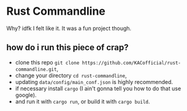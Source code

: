 # Rust Commandline

Why? idfk I felt like it.
It was a fun project though.

## how do i run this piece of crap?

- clone this repo `git clone https://github.com/KACofficial/rust-commandline.git`,
- change your directory `cd rust-commandline`,
- updating `data/config/main_conf.json` is highly recommended.
- if necessary install `cargo` (I ain't gonna tell you how to do that use google).
- and run it with `cargo run`, or build it with `cargo build`.